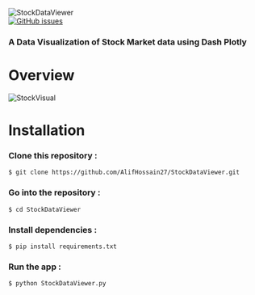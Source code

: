 ![StockDataViewer](https://user-images.githubusercontent.com/95392853/144574817-a343460b-2427-4f90-84f8-13ec263142ba.png)<br>
<a href="https://github.com/AlifHossain27/StockDataViewer/issues"><img alt="GitHub issues" src="https://img.shields.io/github/issues/AlifHossain27/StockDataViewer"></a>

### A Data Visualization of Stock Market data using Dash Plotly

# **Overview**
![StockVisual](https://user-images.githubusercontent.com/95392853/144575197-47c5ed67-57b8-49c4-afd8-1786a998aab7.gif)

# **Installation**

### **Clone this repository :**
```
$ git clone https://github.com/AlifHossain27/StockDataViewer.git
```

### **Go into the repository :**
```
$ cd StockDataViewer
```

### **Install dependencies :**
```
$ pip install requirements.txt
```

### **Run the app :**
```
$ python StockDataViewer.py
```
